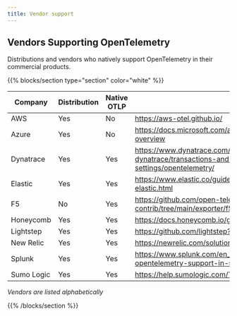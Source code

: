 ```yaml
---
title: Vendor support
---
```


<a class="td-offset-anchor"></a>
<section class="row td-box td-box--1 position-relative td-box--gradient td-box--height-auto">
  <div class="container text-center td-arrow-down">
    <h1>Vendors Supporting OpenTelemetry</h1>
    <span class="h4 mb-0">
      <p>Distributions and vendors who natively support OpenTelemetry in their commercial products.</p>
    </span>
  </div>
</section>

{{% blocks/section type="section" color="white" %}}

| Company | Distribution | Native OTLP | Reference |
| ------- | ------------ | ----------- | --------- |
| AWS     | Yes          | No          | https://aws-otel.github.io/ |
| Azure   | Yes          | No          | https://docs.microsoft.com/azure/azure-monitor/app/opentelemetry-overview |
| Dynatrace | Yes        | Yes         | https://www.dynatrace.com/support/help/how-to-use-dynatrace/transactions-and-services/service-monitoring-settings/opentelemetry/ |
| Elastic | Yes          | Yes         | https://www.elastic.co/guide/en/apm/get-started/current/open-telemetry-elastic.html |
| F5      | No           | Yes         | https://github.com/open-telemetry/opentelemetry-collector-contrib/tree/main/exporter/f5cloudexporter |
| Honeycomb | Yes        | Yes         | https://docs.honeycomb.io/getting-data-in/ |
| Lightstep | Yes        | Yes         | https://github.com/lightstep?q=launcher |
| New Relic | Yes        | Yes         | https://newrelic.com/solutions/opentelemetry |
| Splunk | Yes           | Yes         | https://www.splunk.com/en_us/blog/conf-splunklive/announcing-native-opentelemetry-support-in-splunk-apm.html |
| Sumo Logic | Yes       | Yes         | https://help.sumologic.com/Traces/Getting_Started_with_Transaction_Tracing |

_Vendors are listed alphabetically_

{{% /blocks/section %}}
